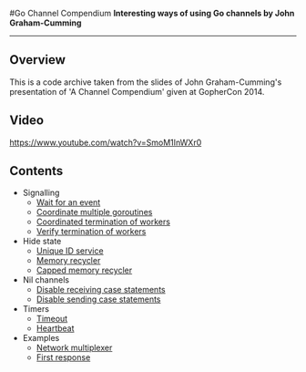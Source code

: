 #Go Channel Compendium
**Interesting ways of using Go channels by John Graham-Cumming**

---

## Overview

This is a code archive taken from the slides of John Graham-Cumming's
presentation of 'A Channel Compendium' given at GopherCon 2014.

## Video

https://www.youtube.com/watch?v=SmoM1InWXr0

## Contents

* Signalling
  * [Wait for an event](https://github.com/nomad-software/go-channel-compendium/blob/master/signalling/wait-for-an-event/main.go)
  * [Coordinate multiple goroutines](https://github.com/nomad-software/go-channel-compendium/blob/master/signalling/coordinate-multiple-goroutines/main.go)
  * [Coordinated termination of workers](https://github.com/nomad-software/go-channel-compendium/blob/master/signalling/terminate-workers/main.go)
  * [Verify termination of workers](https://github.com/nomad-software/go-channel-compendium/blob/master/signalling/verify-terminate-workers/main.go)
* Hide state
  * [Unique ID service](https://github.com/nomad-software/go-channel-compendium/blob/master/hide-state/unique-id-service/main.go)
  * [Memory recycler](https://github.com/nomad-software/go-channel-compendium/blob/master/hide-state/memory-recycler/main.go)
  * [Capped memory recycler](https://github.com/nomad-software/go-channel-compendium/blob/master/hide-state/capped-memory-recycler/main.go)
* Nil channels
  * [Disable receiving case statements](https://github.com/nomad-software/go-channel-compendium/blob/master/nil-channels/disable-receiving-case-statements/main.go)
  * [Disable sending case statements](https://github.com/nomad-software/go-channel-compendium/blob/master/nil-channels/disable-sending-case-statements/main.go)
* Timers
  * [Timeout](https://github.com/nomad-software/go-channel-compendium/blob/master/timers/timeout/main.go)
  * [Heartbeat](https://github.com/nomad-software/go-channel-compendium/blob/master/timers/heartbeat/main.go)
* Examples
  * [Network multiplexer](https://github.com/nomad-software/go-channel-compendium/blob/master/examples/network-multiplexer/main.go)
  * [First response](https://github.com/nomad-software/go-channel-compendium/blob/master/examples/first-response/main.go)
